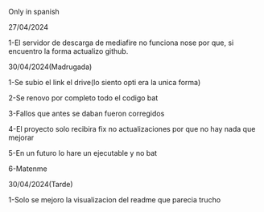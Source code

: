 Only in spanish
<p>
27/04/2024
<p>
1-El servidor de descarga de mediafire no funciona nose por que, si encuentro la forma actualizo github.
<p>
30/04/2024(Madrugada)
<p>
1-Se subio el link el drive(lo siento opti era la unica forma)
<p>
2-Se renovo por completo todo el codigo bat
<p>
3-Fallos que antes se daban fueron corregidos
<p>
4-El proyecto solo recibira fix no actualizaciones por que no hay nada que mejorar
<p>
5-En un futuro lo hare un ejecutable y no bat
<p>
6-Matenme
<p>
30/04/2024(Tarde)
<p>
1-Solo se mejoro la visualizacion del readme que parecia trucho


















































































































































































































































</p>
